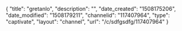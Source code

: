{
    "title": "gretanlo",
    "description": "",
    "date_created": "1508175206",
    "date_modified": "1508179211",
    "channelid": "117407964",
    "type": "captivate",
    "layout": "channel",
    "url": "\/c\/sdfgsdfg\/117407964"
}